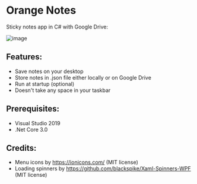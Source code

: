 # Orange Notes
Sticky notes app in C# with Google Drive:
 
![image](https://user-images.githubusercontent.com/62397363/79151951-ab0fe480-7dcb-11ea-9e84-12433661bdc2.png)

## Features:
- Save notes on your desktop
- Store notes in .json file either locally or on Google Drive
- Run at startup (optional)
- Doesn't take any space in your taskbar

## Prerequisites:
- Visual Studio 2019
- .Net Core 3.0

## Credits:
- Menu icons by https://ionicons.com/ (MIT license)
- Loading spinners by https://github.com/blackspike/Xaml-Spinners-WPF (MIT license)
